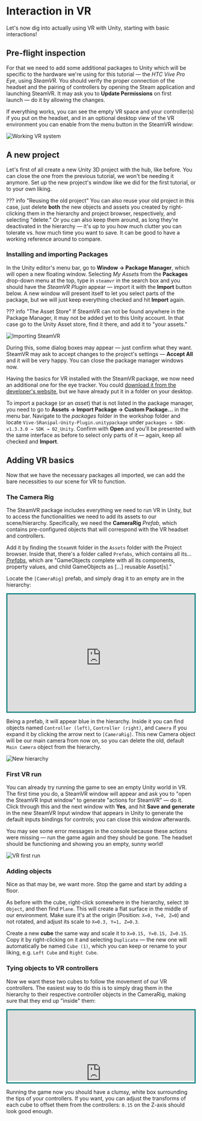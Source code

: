 # Interaction in VR

Let's now dig into actually using VR with Unity, starting with basic interactions!

## Pre-flight inspection

For that we need to add some additional packages to Unity which will be specific to the hardware we're using for this tutorial — the *HTC Vive Pro Eye*, using *SteamVR.* You should verify the proper connection of the headset and the pairing of controllers by opening the Steam application and launching SteamVR. It may ask you to __Update Permissions__ on first launch — do it by allowing the changes.

If everything works, you can see the empty VR space and your controller(s) if you put on the headset, and in an optional desktop view of the VR environment you can enable from the menu button in the SteamVR window:

![Working VR system](2-vr-interaction/0-working-vr.png "A working VR system")

## A new project

Let's first of all create a new Unity 3D project with the hub, like before. You can close the one from the previous tutorial, we won't be needing it anymore. Set up the new project's window like we did for the first tutorial, or to your own liking.

??? info "Reusing the old project"
    You can also reuse your old project in this case, just delete __both__ the new objects and assets you created by right-clicking them in the hierarchy and project browser, respectively, and selecting "delete." Or you can also keep them around, as long they're deactivated in the hierarchy — it's up to you how much clutter you can tolerate vs. how much time you want to save. It can be good to have a working reference around to compare.

### Installing and importing Packages

In the Unity editor's menu bar, go to __Window → Package Manager__, which will open a new floating window. Selecting *My Assets* from the __Packages__ drop-down menu at the top, type in `steamvr` in the search box and you should have the *SteamVR Plugin* appear — import it with the __Import__ button below. A new window will present itself to let you select parts of the package, but we will just keep everything checked and hit __Import__ again.

??? info "The Asset Store"
    If SteamVR can not be found anywhere in the Package Manager, it may not be added yet to this Unity account. In that case go to the Unity Asset store, find it there, and add it to "your assets."

![Importing SteamVR](2-vr-interaction/3-import-combined.png "Importing it all")

During this, some dialog boxes may appear — just confirm what they want. SteamVR may ask to accept changes to the project's settings — __Accept All__ and it will be very happy. You can close the package manager windows now.

Having the basics for VR installed with the SteamVR package, we now need an additional one for the eye tracker. You could [download it from the developer's website](https://developer.tobii.com/xr/develop/unity/getting-started/vive-pro-eye/#step-3-download-and-import-the-vive-sranipal-sdk), but we have already put it in a folder on your desktop.

To import a package (or an *asset*) that is not listed in the package manager, you need to go to __Assets → Import Package → Custom Package…__ in the menu bar. Navigate to the *packages* folder in the workshop folder and locate `Vive-SRanipal-Unity-Plugin.unitypackage` under `packages → SDK-v1.3.3.0 → SDK → 02_Unity`. Confirm with __Open__ and you'll be presented with the same interface as before to select only parts of it — again, keep all checked and __Import__.


## Adding VR basics

Now that we have the necessary packages all imported, we can add the bare necessities to our scene for VR to function.

### The Camera Rig

The SteamVR package includes everything we need to run VR in Unity, but to access the functionalities we need to add its assets to our scene/hierarchy. Specifically, we need the __CameraRig__ *Prefab*, which contains pre-configured objects that will correspond with the VR headset and controllers.

Add it by finding the `SteamVR` folder in the `Assets` folder with the Project browser. Inside that, there's a folder called `Prefabs`, which contains all its… [*Prefabs*](https://docs.unity3d.com/Manual/Prefabs.html), which are "GameObjects complete with all its components, property values, and child GameObjects as \[…\] reusable Asset\[s\]."

Locate the `[CameraRig]` prefab, and simply drag it to an empty are in the hierarchy:

<div style='border-color: #018281; border-style: solid;'>
<div style='overflow: hidden; position:relative; margin-top:-5%; margin-bottom:-10%;padding-bottom:calc(70.80% + 33px); clip-path: inset(6.7% 0 13% 0)'>
<iframe src='https://gfycat.com/ifr/leadingdensejapanesebeetle?controls=0&hd=1' frameborder='0' scrolling='no'' width='100%' height='100%' style='position:absolute;top:0;left:0;'></iframe>
</div></div>

Being a prefab, it will appear blue in the hierarchy. Inside it you can find objects named `Controller (left)`, `Controller (right)`, and `Camera` if you expand it by clicking the arrow next to `[CameraRig]`. This new Camera object will be our main camera from now on, so you can delete the old, default `Main Camera` object from the hierarchy.

![New hierarchy](2-vr-interaction/4-vr-camera.png "New VR hierarchy")

### First VR run

You can already try running the game to see an empty Unity world in VR. The first time you do, a SteamVR window will appear and ask you to "open the SteamVR Input window" to generate "actions for SteamVR" — do it. Click through this and the next window with __Yes__, and hit __Save and generate__ in the new SteamVR Input window that appears in Unity to generate the default inputs bindings for controls; you can close this window afterwards.

You may see some error messages in the console because these actions were missing — run the game again and they should be gone. The headset should be functioning and showing you an empty, sunny world!

![VR first run](2-vr-interaction/5-running-vr.png "Brave New World")

### Adding objects

Nice as that may be, we want more. Stop the game and start by adding a floor.

As before with the cube, right-click somewhere in the hierarchy, select `3D Object`, and then find `Plane`. This will create a flat surface in the middle of our environment. Make sure it's at the origin (Position: `X=0, Y=0, Z=0`) and not rotated, and adjust its scale to `X=0.3, Y=1, Z=0.3`.

Create a new __cube__ the same way and scale it to `X=0.15, Y=0.15, Z=0.15`. Copy it by right-clicking on it and selecting `Duplicate` — the new one will automatically be named `Cube (1)`, which you can keep or rename to your liking, e.g. `Left Cube` and `Right Cube`.

### Tying objects to VR controllers

Now we want these two cubes to follow the movement of our VR controllers. The easiest way to do this is to simply drag them in the hierarchy to their respective controller objects in the CameraRig, making sure that they end up "inside" them:

<div style='border-color: #018281; border-style: solid;'>
<div style='overflow: hidden; position:relative; margin-top:-5.1%; margin-bottom:-34%;padding-bottom:calc(70.80% + 33px); clip-path: inset(6.7% 0 45% 0)'>
<iframe src='https://gfycat.com/ifr/plumpdistantgull?controls=0&hd=1' frameborder='0' scrolling='no'' width='100%' height='100%' style='position:absolute;top:0;left:0;'></iframe>
</div></div>

Running the game now you should have a clumsy, white box surrounding the tips of your controllers. If you want, you can adjust the transforms of each cube to offset them from the controllers: `0.15` on the Z-axis should look good enough.